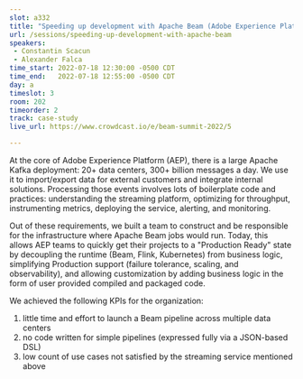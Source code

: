 ```yaml
---
slot: a332
title: "Speeding up development with Apache Beam (Adobe Experience Platform)"
url: /sessions/speeding-up-development-with-apache-beam
speakers:
 - Constantin Scacun
 - Alexander Falca
time_start: 2022-07-18 12:30:00 -0500 CDT
time_end:   2022-07-18 12:55:00 -0500 CDT
day: a
timeslot: 3
room: 202
timeorder: 2
track: case-study
live_url: https://www.crowdcast.io/e/beam-summit-2022/5

---
```


At the core of Adobe Experience Platform (AEP), there is a large Apache Kafka deployment: 20+ data centers, 300+ billion messages a day. We use it to import/export data for external customers and integrate internal solutions. Processing those events involves lots of boilerplate code and practices: understanding the streaming platform, optimizing for throughput, instrumenting metrics, deploying the service, alerting, and monitoring.
 
Out of these requirements, we built a team to construct and be responsible for the infrastructure where Apache Beam jobs would run. Today, this allows AEP teams to quickly get their projects to a "Production Ready" state by decoupling the runtime (Beam, Flink, Kubernetes) from business logic, simplifying Production support (failure tolerance, scaling, and observability), and allowing customization by adding business logic in the form of user provided compiled and packaged code.
  
We achieved the following KPIs for the organization: 
 1. little time and effort to launch a Beam pipeline across multiple data centers 
 2. no code written for simple pipelines (expressed fully via a JSON-based DSL) 
 3. low count of use cases not satisfied by the streaming service mentioned above